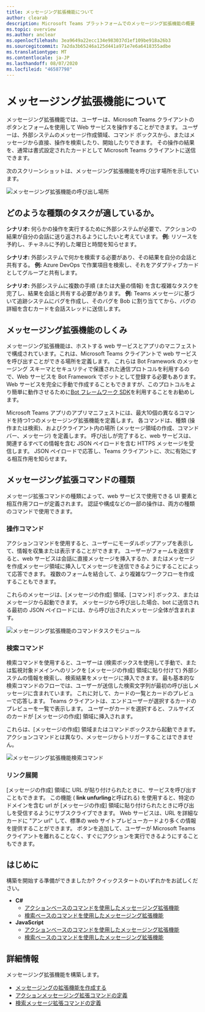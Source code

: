 ```yaml
---
title: メッセージング拡張機能について
author: clearab
description: Microsoft Teams プラットフォームでのメッセージング拡張機能の概要
ms.topic: overview
ms.author: anclear
ms.openlocfilehash: 3ea9649a22ecc134e983037d1ef109be918a26b3
ms.sourcegitcommit: 7a2da3b65246a125d441a971e7e6a6418355adbe
ms.translationtype: MT
ms.contentlocale: ja-JP
ms.lasthandoff: 08/07/2020
ms.locfileid: "46587798"
---
```

# <a name="what-are-messaging-extensions"></a>メッセージング拡張機能について

メッセージング拡張機能では、ユーザーは、Microsoft Teams クライアントのボタンとフォームを使用して Web サービスを操作することができます。 ユーザーは、外部システムのメッセージ作成領域、コマンド ボックスから、またはメッセージから直接、操作を検索したり、開始したりできます。 その操作の結果を、通常は書式設定されたカードとして Microsoft Teams クライアントに送信できます。

次のスクリーンショットは、メッセージング拡張機能を呼び出す場所を示しています。

![メッセージング拡張機能の呼び出し場所](~/assets/images/messaging-extension-invoke-locations.png)

## <a name="what-kinds-of-tasks-are-they-good-for"></a>どのような種類のタスクが適しているか。

**シナリオ:** 何らかの操作を実行するために外部システムが必要で、アクションの結果が自分の会話に送り返されるようにしたいと考えています。
**例:** リソースを予約し、チャネルに予約した曜日と時間を知らせます。

**シナリオ:** 外部システムで何かを検索する必要があり、その結果を自分の会話と共有する。
**例:** Azure DevOps で作業項目を検索し、それをアダプティブカードとしてグループと共有します。

**シナリオ:** 外部システムに複数の手順 (または大量の情報) を含む複雑なタスクを完了し、結果を会話と共有する必要があります。
**例:** Teams メッセージに基づいて追跡システムにバグを作成し、そのバグを Bob に割り当ててから、バグの詳細を含むカードを会話スレッドに送信します。

## <a name="how-do-messaging-extensions-work"></a>メッセージング拡張機能のしくみ

メッセージング拡張機能は、ホストする web サービスとアプリのマニフェストで構成されています。これは、Microsoft Teams クライアントで web サービスを呼び出すことができる場所を定義します。 これらは Bot Framework のメッセージング スキーマとセキュリティで保護された通信プロトコルを利用するので、Web サービスを Bot Framework でボットとして登録する必要もあります。 Web サービスを完全に手動で作成することもできますが、このプロトコルをより簡単に動作させるために[Bot フレームワーク SDK](https://github.com/microsoft/botframework)を利用することをお勧めします。

Microsoft Teams アプリのアプリマニフェストには、最大10個の異なるコマンドを持つ1つのメッセージング拡張機能を定義します。 各コマンドは、種類 (操作または検索)、およびクライアント内の場所 (メッセージ領域の作成、コマンドバー、メッセージ) を定義します。 呼び出しが完了すると、web サービスは、関連するすべての情報を含む JSON ペイロードを含む HTTPS メッセージを受信します。 JSON ペイロードで応答し、Teams クライアントに、次に有効にする相互作用を知らせます。

## <a name="types-of-messaging-extension-commands"></a>メッセージング拡張コマンドの種類

メッセージ拡張コマンドの種類によって、web サービスで使用できる UI 要素と相互作用フローが定義されます。 認証や構成などの一部の操作は、両方の種類のコマンドで使用できます。

### <a name="action-commands"></a>操作コマンド

アクションコマンドを使用すると、ユーザーにモーダルポップアップを表示して、情報を収集または表示することができます。 ユーザーがフォームを送信すると、web サービスは会話に直接メッセージを挿入するか、またはメッセージを作成メッセージ領域に挿入してメッセージを送信できるようにすることによって応答できます。 複数のフォームを結合して、より複雑なワークフローを作成することもできます。

これらのメッセージは、[メッセージの作成] 領域、[コマンド] ボックス、またはメッセージから起動できます。 メッセージから呼び出した場合、bot に送信される最初の JSON ペイロードには、から呼び出されたメッセージ全体が含まれます。

![メッセージング拡張機能のコマンドタスクモジュール](~/assets/images/task-module.png)

### <a name="search-commands"></a>検索コマンド

検索コマンドを使用すると、ユーザーは (検索ボックスを使用して手動で、または監視対象ドメインへのリンクを [メッセージの作成] 領域に貼り付けて) 外部システムの情報を検索し、検索結果をメッセージに挿入できます。 最も基本的な検索コマンドのフローでは、ユーザーが送信した検索文字列が最初の呼び出しメッセージに含まれています。 これに対して、カードの一覧とカードのプレビューで応答します。 Teams クライアントは、エンドユーザーが選択するカードのプレビューを一覧で表示します。 ユーザーがカードを選択すると、フルサイズのカードが [メッセージの作成] 領域に挿入されます。

これらは、[メッセージの作成] 領域またはコマンドボックスから起動できます。 アクションコマンドとは異なり、メッセージからトリガーすることはできません。

![メッセージング拡張機能検索コマンド](~/assets/images/search-extension.png)

### <a name="link-unfurling"></a>リンク展開

[メッセージの作成] 領域に URL が貼り付けられたときに、サービスを呼び出すこともできます。 この機能 ( **link unfurling**と呼ばれる) を使用すると、特定のドメインを含む url が [メッセージの作成] 領域に貼り付けられたときに呼び出しを受信するようにサブスクライブできます。 Web サービスは、URL を詳細なカードに "アン url" して、標準の web サイトプレビューカードより多くの情報を提供することができます。 ボタンを追加して、ユーザーが Microsoft Teams クライアントを離れることなく、すぐにアクションを実行できるようにすることもできます。

## <a name="get-started"></a>はじめに

構築を開始する準備ができましたか? クイックスタートのいずれかをお試しください。

* **C#**
  * [アクションベースのコマンドを使用したメッセージング拡張機能](https://github.com/microsoft/BotBuilder-Samples/tree/master/samples/csharp_dotnetcore/51.teams-messaging-extensions-action)
  * [検索ベースのコマンドを使用したメッセージング拡張機能](https://github.com/microsoft/BotBuilder-Samples/tree/master/samples/csharp_dotnetcore/50.teams-messaging-extensions-search)
* **JavaScript**
  * [アクションベースのコマンドを使用したメッセージング拡張機能](https://github.com/microsoft/BotBuilder-Samples/tree/master/samples/javascript_nodejs/51.teams-messaging-extensions-action)
  * [検索ベースのコマンドを使用したメッセージング拡張機能](https://github.com/microsoft/BotBuilder-Samples/tree/master/samples/javascript_nodejs/50.teams-messaging-extensions-search)

## <a name="learn-more"></a>詳細情報

メッセージング拡張機能を構築します。

* [メッセージングの拡張機能を作成する](~/messaging-extensions/how-to/create-messaging-extension.md)
* [アクションメッセージング拡張コマンドの定義](~/messaging-extensions/how-to/action-commands/define-action-command.md)
* [検索メッセージ拡張コマンドの定義](~/messaging-extensions/how-to/search-commands/define-search-command.md)

